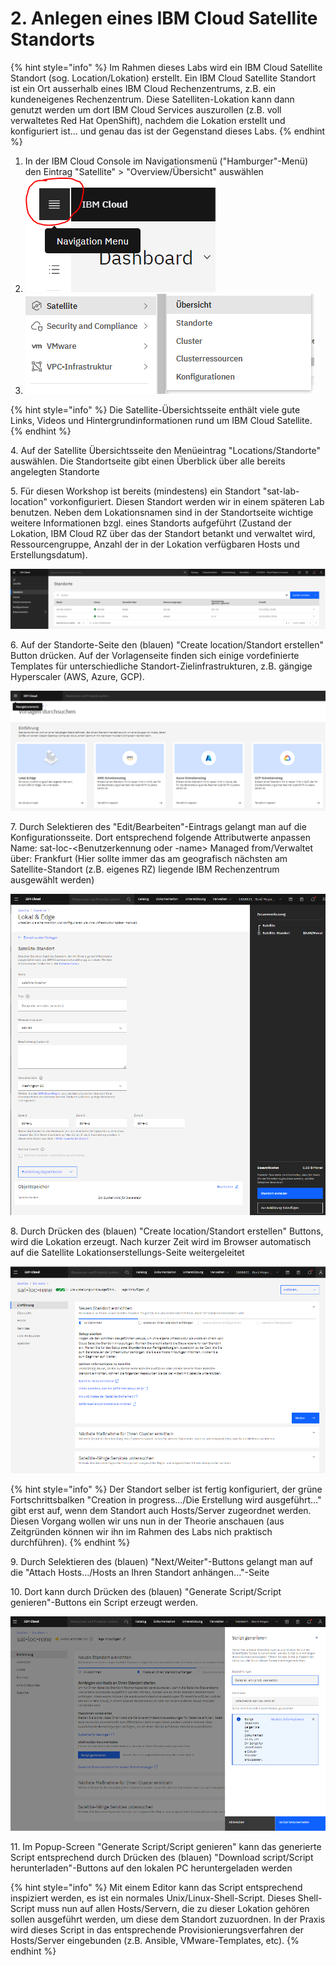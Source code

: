 # 2. Anlegen eines IBM Cloud Satellite Standorts

{% hint style="info" %}
Im Rahmen dieses Labs wird ein IBM Cloud Satellite Standort (sog. Location/Lokation) erstellt. Ein IBM Cloud Satellite Standort ist ein Ort ausserhalb eines IBM Cloud Rechenzentrums, z.B. ein kundeneigenes Rechenzentrum. Diese Satelliten-Lokation kann dann genutzt werden um dort IBM Cloud Services auszurollen (z.B. voll verwaltetes Red Hat OpenShift), nachdem die Lokation erstellt und konfiguriert ist... und genau das ist der Gegenstand dieses Labs.
{% endhint %}

1. In der IBM Cloud Console im Navigationsmenü ("Hamburger"-Menü) den Eintrag "Satellite" > "Overview/Übersicht" auswählen
2. ![](<.gitbook/assets/image (40) (1) (1) (1).png>)
3. ![](<.gitbook/assets/image (36) (1) (1) (1).png>)

{% hint style="info" %}
Die Satellite-Übersichtsseite enthält viele gute Links, Videos und Hintergrundinformationen rund um IBM Cloud Satellite.
{% endhint %}

4\. Auf der Satellite Übersichtsseite den Menüeintrag "Locations/Standorte" auswählen. Die Standortseite gibt einen Überblick über alle bereits angelegten Standorte

5\. Für diesen Workshop ist bereits (mindestens) ein Standort "sat-lab-location" vorkonfiguriert. Diesen Standort werden wir in einem späteren Lab benutzen.  Neben dem Lokationsnamen sind in der Standortseite wichtige weitere Informationen bzgl. eines Standorts aufgeführt (Zustand der Lokation, IBM Cloud RZ über das der Standort betankt und verwaltet wird, Ressourcengruppe, Anzahl der in der Lokation verfügbaren Hosts  und Erstellungsdatum).

![](<.gitbook/assets/image (38) (1) (1) (1).png>)

6\. Auf der Standorte-Seite den (blauen) "Create location/Standort erstellen" Button drücken. Auf der Vorlagenseite finden sich einige vordefinierte Templates für unterschiedliche Standort-Zielinfrastrukturen, z.B. gängige Hyperscaler (AWS, Azure, GCP).

![](<.gitbook/assets/image (39) (1) (1).png>)

7\. Durch Selektieren des "Edit/Bearbeiten"-Eintrags gelangt man auf die Konfigurationsseite. Dort entsprechend folgende Attributwerte anpassen Name: sat-loc-\<Benutzerkennung oder -name> Managed from/Verwaltet über: Frankfurt (Hier sollte immer das am geografisch nächsten am Satellite-Standort (z.B. eigenes RZ) liegende IBM Rechenzentrum  ausgewählt werden)

![](<.gitbook/assets/image (35) (1).png>)

8\. Durch Drücken des (blauen) "Create location/Standort erstellen" Buttons, wird die Lokation erzeugt. Nach kurzer Zeit wird im Browser automatisch auf die Satellite Lokationserstellungs-Seite weitergeleitet

![](<.gitbook/assets/image (37) (1) (1).png>)

{% hint style="info" %}
Der Standort selber ist fertig konfiguriert, der grüne Fortschrittsbalken "Creation in progress.../Die Erstellung wird ausgeführt..." gibt erst auf, wenn dem Standort auch Hosts/Server zugeordnet werden.  Diesen Vorgang wollen wir uns nun in der Theorie anschauen (aus Zeitgründen können wir ihn im Rahmen des Labs nich praktisch durchführen).
{% endhint %}

9\. Durch Selektieren des (blauen) "Next/Weiter"-Buttons gelangt man auf die "Attach Hosts.../Hosts an Ihren Standort anhängen..."-Seite

10\. Dort kann durch Drücken des (blauen) "Generate Script/Script genieren"-Buttons ein  Script erzeugt werden.

![](<.gitbook/assets/image (38) (1) (1).png>)

11\. Im Popup-Screen "Generate Script/Script genieren" kann das generierte Script entsprechend durch Drücken des (blauen) "Download script/Script herunterladen"-Buttons auf den lokalen PC heruntergeladen werden

{% hint style="info" %}
Mit einem Editor kann das Script entsprechend inspiziert werden, es ist ein normales Unix/Linux-Shell-Script. Dieses Shell-Script muss nun auf allen Hosts/Servern, die zu dieser Lokation gehören sollen ausgeführt werden, um diese dem Standort zuzuordnen. In der Praxis wird dieses Script in das entsprechende Provisionierungsverfahren der Hosts/Server eingebunden (z.B. Ansible, VMware-Templates, etc).
{% endhint %}
